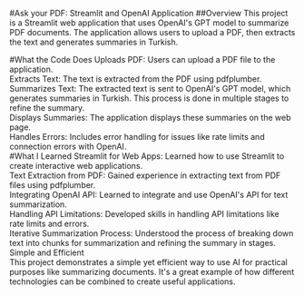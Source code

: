 #Ask your PDF: Streamlit and OpenAI Application
##Overview
This project is a Streamlit web application that uses OpenAI's GPT model to summarize PDF documents. The application allows users to upload a PDF, then extracts the text and generates summaries in Turkish.

#What the Code Does
Uploads PDF: Users can upload a PDF file to the application.  
Extracts Text: The text is extracted from the PDF using pdfplumber.  
Summarizes Text: The extracted text is sent to OpenAI's GPT model, which generates summaries in Turkish. This process is done in multiple stages to refine the summary.  
Displays Summaries: The application displays these summaries on the web page.  
Handles Errors: Includes error handling for issues like rate limits and connection errors with OpenAI.  
#What I Learned
Streamlit for Web Apps: Learned how to use Streamlit to create interactive web applications.  
Text Extraction from PDF: Gained experience in extracting text from PDF files using pdfplumber.  
Integrating OpenAI API: Learned to integrate and use OpenAI's API for text summarization.  
Handling API Limitations: Developed skills in handling API limitations like rate limits and errors.  
Iterative Summarization Process: Understood the process of breaking down text into chunks for summarization and refining the summary in stages.  
Simple and Efficient  
This project demonstrates a simple yet efficient way to use AI for practical purposes like summarizing documents. It's a great example of how different technologies can be combined to create useful applications.  
